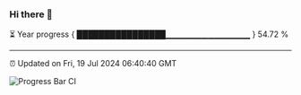 ### Hi there 👋

⏳ Year progress { ████████████████▁▁▁▁▁▁▁▁▁▁▁▁▁▁ } 54.72 %

---

⏰ Updated on Fri, 19 Jul 2024 06:40:40 GMT

![Progress Bar CI](https://github.com/IshwaranRudhara/GIT-ACTION/workflows/Progress%20Bar%20CI/badge.svg)
